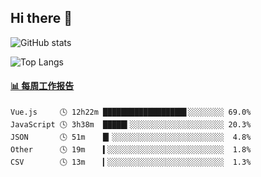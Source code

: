 ## Hi there 👋

![GitHub stats](https://github-readme-stats.orilight.top/api?username=orilights)

![Top Langs](https://github-readme-stats.orilight.top/api/top-langs/?username=orilights&layout=compact)

<!-- waka-box start -->
#### <a href="https://gist.github.com/92c8d5b388768c10efcba86e82b7c4fb" target="_blank">📊 每周工作报告</a>
```text
Vue.js     🕓 12h22m ██████████████████▋░░░░░░░░ 69.0%
JavaScript 🕓 3h38m  █████▍░░░░░░░░░░░░░░░░░░░░░ 20.3%
JSON       🕓 51m    █▎░░░░░░░░░░░░░░░░░░░░░░░░░  4.8%
Other      🕓 19m    ▍░░░░░░░░░░░░░░░░░░░░░░░░░░  1.8%
CSV        🕓 13m    ▎░░░░░░░░░░░░░░░░░░░░░░░░░░  1.3%
```
<!-- Powered by https://github.com/journey-ad/waka-box-go . -->
<!-- waka-box end -->
